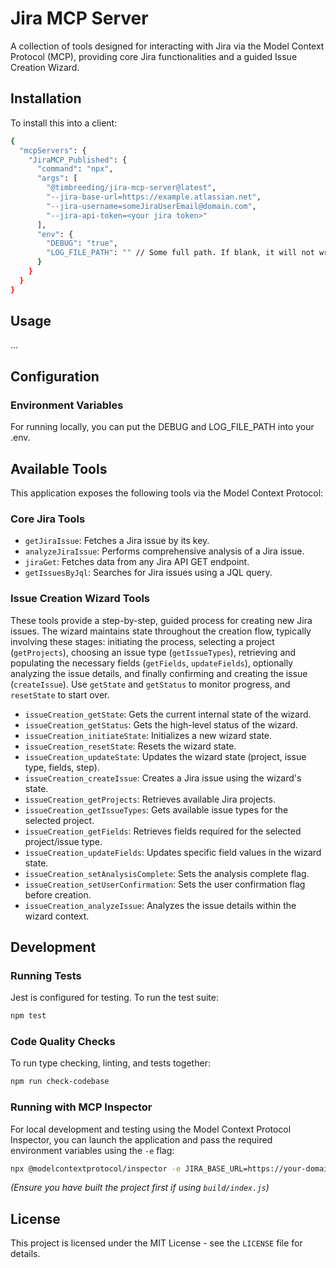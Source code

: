 # Jira MCP Server

A collection of tools designed for interacting with Jira via the Model Context Protocol (MCP), providing core Jira functionalities and a guided Issue Creation Wizard.

## Installation

To install this into a client:

```bash
{
  "mcpServers": {
    "JiraMCP_Published": {
      "command": "npx",
      "args": [
        "@timbreeding/jira-mcp-server@latest",
        "--jira-base-url=https://example.atlassian.net",
        "--jira-username=someJiraUserEmail@domain.com",
        "--jira-api-token=<your jira token>"
      ],
      "env": {
        "DEBUG": "true",
        "LOG_FILE_PATH": "" // Some full path. If blank, it will not write logs to a file.
      }
    }
  }
}

```

## Usage
...
## Configuration

### Environment Variables
 For running locally, you can put the DEBUG and LOG_FILE_PATH into your .env.

## Available Tools

This application exposes the following tools via the Model Context Protocol:

### Core Jira Tools

- `getJiraIssue`: Fetches a Jira issue by its key.
- `analyzeJiraIssue`: Performs comprehensive analysis of a Jira issue.
- `jiraGet`: Fetches data from any Jira API GET endpoint.
- `getIssuesByJql`: Searches for Jira issues using a JQL query.

### Issue Creation Wizard Tools

These tools provide a step-by-step, guided process for creating new Jira issues. The wizard maintains state throughout the creation flow, typically involving these stages: initiating the process, selecting a project (`getProjects`), choosing an issue type (`getIssueTypes`), retrieving and populating the necessary fields (`getFields`, `updateFields`), optionally analyzing the issue details, and finally confirming and creating the issue (`createIssue`). Use `getState` and `getStatus` to monitor progress, and `resetState` to start over.

- `issueCreation_getState`: Gets the current internal state of the wizard.
- `issueCreation_getStatus`: Gets the high-level status of the wizard.
- `issueCreation_initiateState`: Initializes a new wizard state.
- `issueCreation_resetState`: Resets the wizard state.
- `issueCreation_updateState`: Updates the wizard state (project, issue type, fields, step).
- `issueCreation_createIssue`: Creates a Jira issue using the wizard's state.
- `issueCreation_getProjects`: Retrieves available Jira projects.
- `issueCreation_getIssueTypes`: Gets available issue types for the selected project.
- `issueCreation_getFields`: Retrieves fields required for the selected project/issue type.
- `issueCreation_updateFields`: Updates specific field values in the wizard state.
- `issueCreation_setAnalysisComplete`: Sets the analysis complete flag.
- `issueCreation_setUserConfirmation`: Sets the user confirmation flag before creation.
- `issueCreation_analyzeIssue`: Analyzes the issue details within the wizard context.

## Development

### Running Tests

Jest is configured for testing. To run the test suite:

```bash
npm test
```

### Code Quality Checks

To run type checking, linting, and tests together:

```bash
npm run check-codebase
```

### Running with MCP Inspector

For local development and testing using the Model Context Protocol Inspector, you can launch the application and pass the required environment variables using the `-e` flag:

```bash
npx @modelcontextprotocol/inspector -e JIRA_BASE_URL=https://your-domain.atlassian.net -e JIRA_USERNAME=your-email@example.com -e JIRA_API_TOKEN=your-api-token -e DEBUG=true node build/index.js
```

_(Ensure you have built the project first if using `build/index.js`)_

## License

This project is licensed under the MIT License - see the `LICENSE` file for details.
